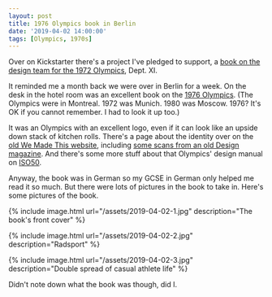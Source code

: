 ```yaml
---
layout: post
title: 1976 Olympics book in Berlin
date: '2019-04-02 14:00:00'
tags: [Olympics, 1970s]
---
```

Over on Kickstarter there's a project I've pledged to support, a [book on the design team for the 1972 Olympics](https://www.kickstarter.com/projects/munich72/munich-72-the-visual-output-of-otl-aichers-dept-xi/description), Dept. XI.

It reminded me a month back we were over in Berlin for a week. On the desk in the hotel room was an excellent book on the [1976 Olympics](https://en.wikipedia.org/wiki/1976_Summer_Olympics). (The Olympics were in Montreal. 1972 was Munich. 1980 was Moscow. 1976? It's OK if you cannot remember. I had to look it up too.)

It was an Olympics with an excellent logo, even if it can look like an upside down stack of kitchen rolls. There's a page about the identity over on the [old We Made This website](https://wemadethis.typepad.com/we_made_this/2007/07/1976-olympic-lo.html), including [some scans from an old Design magazine](http://wemadethis.typepad.com/we_made_this/montreal-olympics-1976.html). And there's some more stuff about that Olympics' design manual on [ISO50](http://blog.iso50.com/29247/1976-olympics-graphics-manual/).

Anyway, the book was in German so my GCSE in German only helped me read it so much. But there were lots of pictures in the book to take in. Here's some pictures of the book.

{% include image.html url="/assets/2019-04-02-1.jpg" description="The book's front cover" %}

{% include image.html url="/assets/2019-04-02-2.jpg" description="Radsport" %}

{% include image.html url="/assets/2019-04-02-3.jpg" description="Double spread of casual athlete life" %}

Didn't note down what the book was though, did I.
